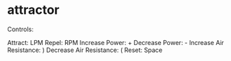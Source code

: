 # attractor

Controls: 

Attract: LPM
Repel: RPM
Increase Power: +
Decrease Power: -
Increase Air Resistance: )
Decrease Air Resistance: (
Reset: Space
